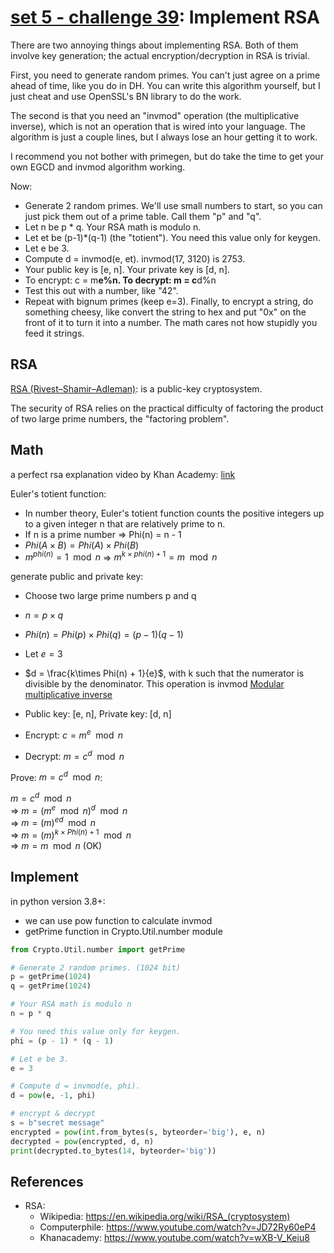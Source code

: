 # **[set 5 - challenge 39](https://cryptopals.com/sets/5/challenges/39): Implement RSA**

There are two annoying things about implementing RSA. Both of them involve key generation; the actual encryption/decryption in RSA is trivial.

First, you need to generate random primes. You can't just agree on a prime ahead of time, like you do in DH. You can write this algorithm yourself, but I just cheat and use OpenSSL's BN library to do the work.

The second is that you need an "invmod" operation (the multiplicative inverse), which is not an operation that is wired into your language. The algorithm is just a couple lines, but I always lose an hour getting it to work.

I recommend you not bother with primegen, but do take the time to get your own EGCD and invmod algorithm working.

Now:

- Generate 2 random primes. We'll use small numbers to start, so you can just pick them out of a prime table. Call them "p" and "q".
- Let n be p * q. Your RSA math is modulo n.
- Let et be (p-1)*(q-1) (the "totient"). You need this value only for keygen.
- Let e be 3.
- Compute d = invmod(e, et). invmod(17, 3120) is 2753.
- Your public key is [e, n]. Your private key is [d, n].
- To encrypt: c = m**e%n. To decrypt: m = c**d%n
- Test this out with a number, like "42".
- Repeat with bignum primes (keep e=3).
Finally, to encrypt a string, do something cheesy, like convert the string to hex and put "0x" on the front of it to turn it into a number. The math cares not how stupidly you feed it strings.

## RSA

[RSA (Rivest–Shamir–Adleman)](https://en.wikipedia.org/wiki/RSA_(cryptosystem)): is a public-key cryptosystem.

The security of RSA relies on the practical difficulty of factoring the product of two large prime numbers, the "factoring problem".

## Math

a perfect rsa explanation video by Khan Academy: [link](https://www.youtube.com/watch?v=wXB-V_Keiu8)

Euler's totient function:

- In number theory, Euler's totient function counts the positive integers up to a given integer n that are relatively prime to n.
- If n is a prime number => Phi(n) = n - 1
- $Phi(A \times B) = Phi(A) \times Phi(B)$
- $m^{phi(n)} = 1 \mod n$ => $m^{k\times phi(n)+1} = m \mod n$

generate public and private key:

- Choose two large prime numbers p and q
- $n = p \times q$
- $Phi(n) = Phi(p) \times Phi(q) = (p-1)(q-1)$
- Let $e = 3$
- $d = \frac{k\times Phi(n) + 1}{e}$, with k such that the numerator is divisible by the denominator. This operation is invmod [Modular multiplicative inverse](https://en.wikipedia.org/wiki/Modular_multiplicative_inverse)

- Public key: [e, n], Private key: [d, n]
- Encrypt: $c = m ^ e \mod n$
- Decrypt: $m = c ^ d \mod n$

Prove: $m = c ^ d \mod n$:

$m = c ^ d \mod n$\
=> $m = (m ^ e \mod n) ^ d \mod n$\
=> $m = (m)^{ed} \mod n$\
=> $m = (m)^{k\times Phi(n) + 1} \mod n$\
=> $m = m \mod n$ (OK)

## Implement

in python version 3.8+:

- we can use pow function to calculate invmod
- getPrime function in Crypto.Util.number module

```python
from Crypto.Util.number import getPrime

# Generate 2 random primes. (1024 bit) 
p = getPrime(1024)
q = getPrime(1024)

# Your RSA math is modulo n
n = p * q

# You need this value only for keygen. 
phi = (p - 1) * (q - 1)

# Let e be 3. 
e = 3

# Compute d = invmod(e, phi).
d = pow(e, -1, phi)

# encrypt & decrypt
s = b"secret message"
encrypted = pow(int.from_bytes(s, byteorder='big'), e, n)
decrypted = pow(encrypted, d, n)
print(decrypted.to_bytes(14, byteorder='big'))
```

## References

- RSA:
  - Wikipedia: <https://en.wikipedia.org/wiki/RSA_(cryptosystem)>
  - Computerphile: <https://www.youtube.com/watch?v=JD72Ry60eP4>
  - Khanacademy: <https://www.youtube.com/watch?v=wXB-V_Keiu8>

